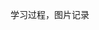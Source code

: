 <!--
 * @Descripttion: 
 * @version: 
 * @Author: wenq
 * @Date: 2020-03-11 21:31:49
 * @LastEditors: wenq
 * @LastEditTime: 2020-03-11 21:32:04
 -->
学习过程，图片记录